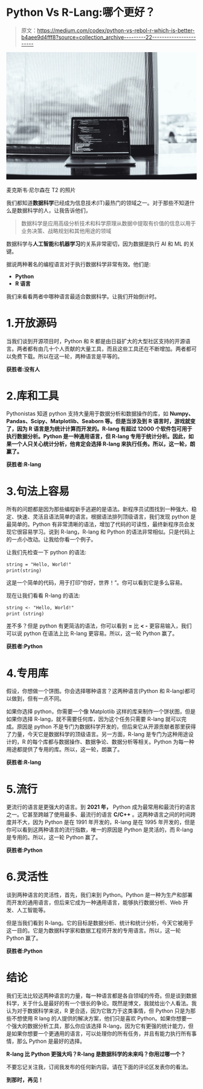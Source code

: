 # Python Vs R-Lang:哪个更好？

> 原文：<https://medium.com/codex/python-vs-rebol-r-which-is-better-b4aee9d4fff8?source=collection_archive---------22----------------------->

![](img/5d837c185fb125921cf1b4997fa0a0ed.png)

麦克斯韦·尼尔森在 T2 的照片

我们都知道**数据科学**已经成为信息技术(IT)最热门的领域之一。对于那些不知道什么是数据科学的人，让我告诉他们，

> 数据科学是应用高级分析技术和科学原理从数据中提取有价值的信息以用于业务决策、战略规划和其他用途的领域

数据科学与**人工智能**和**机器学习**的关系非常密切，因为数据是执行 AI 和 ML 的关键。

据说两种著名的编程语言对于执行数据科学非常有效。他们是:

*   **Python**
*   **R 语言**

我们来看看两者中哪种语言最适合数据科学。让我们开始倒计时。

# 1.开放源码

当我们谈到开源项目时，Python 和 R 都是由日益扩大的大型社区支持的开源语言。两者都有由几十个人贡献的大量工具，而且这些工具还在不断增加。两者都可以免费下载。所以在这一轮，两种语言是平等的。

**获胜者:没有人**

# 2.库和工具

Pythonistas 知道 python 支持大量用于数据分析和数据操作的库，如 **Numpy、Pandas、Scipy、Matplotlib、Seaborn 等。但是当涉及到 R 语言时，游戏就变了，因为 R 语言是为统计计算而开发的。R-lang 有超过 12000 个软件包可用于执行数据分析。Python 是一种通用语言，但 R-lang 专用于统计分析。因此，如果一个人只关心统计分析，他肯定会选择 R-lang 来执行任务。所以，这一轮，朗赢了。**

**获胜者:R-lang**

# 3.句法上容易

所有的问题都是因为那些编程新手逃避的是语法。新程序员试图找到一种强大、稳定、快速、灵活且语法简单的语言。根据语法排列顶级语言，我们发现 python 是最简单的。Python 有非常清晰的语法，增加了代码的可读性，最终新程序员会发现它很容易学习。说到 R-lang，R-lang 和 Python 的语法非常相似。只是代码上的一点小改动。让我给你看一个例子。

让我们先检查一下 python 的语法:

```
string = "Hello, World!"
print(string)
```

这是一个简单的代码，用于打印“你好，世界！”。你可以看到它是多么容易。

现在让我们看看 R-lang 的语法:

```
string <- "Hello, World!"
print (string)
```

差不多？但是 python 有更简洁的语法，你可以看到 **=** 比 **< -** 更容易输入，我们可以说 python 在语法上比 R-lang 更容易。所以，这一轮 Python 赢了。

**获胜者:Python**

# 4.专用库

假设，你想做一个饼图。你会选择哪种语言？这两种语言(Python 和 R-lang)都可以做到，但有一点不同。

如果你选择 python，你需要一个像 Matplotlib 这样的库来制作一个饼状图，但是如果你选择 R-lang，就不需要任何库，因为这个任务只需要 R-lang 就可以完成。原因是 python 不是专门为数据科学开发的，但后来它从开源贡献者那里获得了力量，今天它是数据科学的顶级语言。另一方面，R-lang 是专门为这种用途设计的，R 的每个库都与数据操作、数据争论、数据分析等相关。Python 为每一种用途都提供了专用的库。所以，这一轮，朗赢了。

**获胜者:R-lang**

# 5.流行

更流行的语言是更强大的语言。到 **2021 年，** Python 成为最常用和最流行的语言之一。它甚至跨越了使用最多、最流行的语言 **C/C++** 。这两种语言之间的时间跨度并不大，因为 Python 是在 1991 年开发的，R-lang 是在 1995 年开发的，但是你可以看到这两种语言的流行指数，唯一的原因是 Python 是灵活的，而 R-lang 是专用的。所以，这一轮 Python 赢了。

**获胜者:Python**

# 6.灵活性

谈到两种语言的灵活性，首先，我们来到 Python。Python 是一种为生产和部署而开发的通用语言，但后来它成为一种通用语言，能够执行数据分析、Web 开发、人工智能等。

但是当我们看到 R-lang。它的目标是数据分析、统计和统计分析，今天它被用于这一目的。它是为数据科学家和数据工程师开发的专用语言。所以，这一轮 Python 赢了。

**获胜者:Python**

# 结论

我们无法比较这两种语言的力量，每一种语言都是各自领域的传奇。但是谈到数据科学，关于什么是最好的有一个很长的争论。既然是博文，我就给出个人看法。我认为对于数据科学来说，R 更合适，因为它致力于这类事情，但 Python 只是为那些不想使用 R lang 的人提供的解决方案，他们只是喜欢 Python。如果你想要一个强大的数据分析工具，那么你应该选择 R-lang，因为它有更强的统计能力，但是如果你想要一个更通用的语言，可以处理你的所有任务，并且有能力执行所有事情，那么 Python 是最好的选择。

**R-lang 比 Python 更强大吗？R-lang 是数据科学的未来吗？你用过哪一个？**

不要忘记关注我，订阅我发布的任何新内容。请在下面的评论区发表你的看法。

**到那时，再见！**